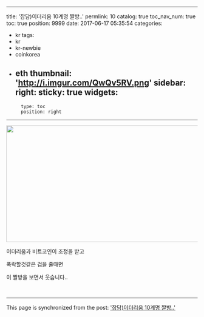 
---
title: '잡담)이더리움 10계명 짤방..'
permlink: 10
catalog: true
toc_nav_num: true
toc: true
position: 9999
date: 2017-06-17 05:35:54
categories:
- kr
tags:
- kr
- kr-newbie
- coinkorea
- eth
thumbnail: 'http://i.imgur.com/QwQv5RV.png'
sidebar:
    right:
        sticky: true
widgets:
    -
        type: toc
        position: right
---


<html>
<p><img src="http://i.imgur.com/QwQv5RV.png" width="580" height="307"/></p>
<p>이더리움과 비트코인이 조정을 받고</p>
<p>폭락할것같은 겁을 줄때면</p>
<p>이 짤방을 보면서 웃습니다..</p>
<p><br></p>
</html>

- - -

This page is synchronized from the post: ['잡담)이더리움 10계명 짤방..'](https://steemit.com/@virus707/10)
